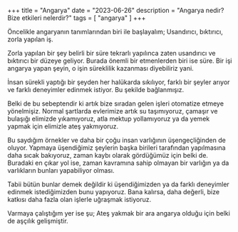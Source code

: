 +++
title = "Angarya"
date = "2023-06-26"
description = "Angarya nedir? Bize etkileri nelerdir?"
tags = [
    "angarya"
]
+++

Öncelikle angaryanın tanımlarından biri ile başlayalım; Usandırıcı, bıktırıcı, zorla yapılan iş.

Zorla yapılan bir şey belirli bir süre tekrarlı yapılınca zaten usandırıcı ve bıktırıcı bir düzeye geliyor. Burada önemli bir etmenlerden biri ise süre. Bir işi angarya yapan şeyin, o işin süreklilik kazanması diyebiliriz yani.

İnsan sürekli yaptığı bir şeyden her halükarda sıkılıyor, farklı bir şeyler arıyor ve farklı deneyimler edinmek istiyor. Bu şekilde bağlanmışız.

Belki de bu sebeptendir ki artık bize sıradan gelen işleri otomatize etmeye yönelmişiz. Normal şartlarda evlerimize artık su taşımıyoruz, çamaşır ve bulaşığı elimizde yıkamıyoruz, atla mektup yollamıyoruz ya da yemek yapmak için elimizle ateş yakmıyoruz.

Bu saydığım örnekler ve daha bir çoğu insan varlığının üşengeçliğinden de oluyor. Yapmaya üşendiğimiz şeylerin başka birileri tarafından yapılmasına daha sıcak bakıyoruz, zaman kaybı olarak gördüğümüz için belki de. Buradaki en çıkar yol ise, zaman kavramına sahip olmayan bir varlığın ya da varlıkların bunları yapabiliyor olması.

Tabii bütün bunlar demek değildir ki üşendiğimizden ya da farklı deneyimler edinmek istediğimizden bunu yapıyoruz. Bana kalırsa, daha değerli, bize katkısı daha fazla olan işlerle uğraşmak istiyoruz. 

Varmaya çalıştığım yer ise şu; Ateş yakmak bir ara angarya olduğu için belki de aşçılık gelişmiştir.